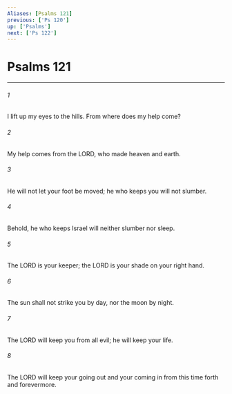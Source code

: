 ```yaml
---
Aliases: [Psalms 121]
previous: ['Ps 120']
up: ['Psalms']
next: ['Ps 122']
---
```

# Psalms 121

***

 

###### 1 
I lift up my eyes to the hills. 
 From where does my help come? 
 
 

###### 2 
My help comes from the LORD, 
 who made heaven and earth.
 
 

###### 3 
He will not let your foot be moved; 
 he who keeps you will not slumber. 
 
 

###### 4 
Behold, he who keeps Israel 
 will neither slumber nor sleep.
 
 

###### 5 
The LORD is your keeper; 
 the LORD is your shade on your right hand. 
 
 

###### 6 
The sun shall not strike you by day, 
 nor the moon by night.
 
 

###### 7 
The LORD will keep you from all evil; 
 he will keep your life. 
 
 

###### 8 
The LORD will keep 
 your going out and your coming in 
 from this time forth and forevermore.
 
